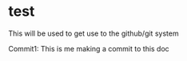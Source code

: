 # test
This will be used to get use to the github/git system

Commit1: This is me making a commit to this doc
